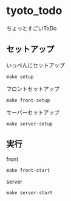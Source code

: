 # tyoto_todo

ちょっとすごいToDo

## セットアップ

いっぺんにセットアップ

```console
make setup
```

フロントセットアップ

```console
make front-setup
```

サーバーセットアップ

```console
make server-setup
```

## 実行

front

```console
make front-start
```

server

```console
make server-start
```